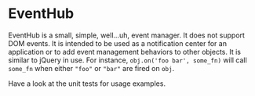 # EventHub

EventHub is a small, simple, well...uh, event manager. It does not support DOM events. It is intended to be used as a notification center for an application or to add event management behaviors to other objects. It is similar to jQuery in use. For instance, `obj.on('foo bar', some_fn)` will call `some_fn` when either `"foo"` or `"bar"` are fired on `obj`.

Have a look at the unit tests for usage examples.